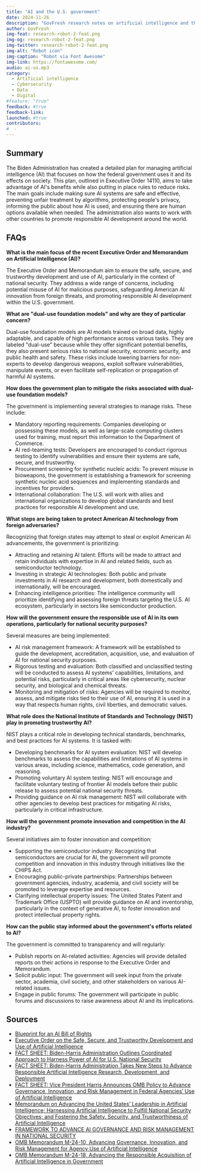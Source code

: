 ```yaml
---
title: "AI and the U.S. government"
date: 2024-11-26
description: "GovFresh research notes on artificial intelligence and the U.S. government."
author: GovFresh
img-feat: research-robot-2-feat.png
img-og: research-robot-2-feat.png
img-twitter: research-robot-2-feat.png
img-alt: "Robot icon"
img-caption: "Robot via Font Awesome"
img-link: https://fontawesome.com/
audio: ai-us.mp3
category:
  - Artificial intelligence
  - Cybersecurity
  - Data
  - Digital
#feature: "true"
feedback: #true
feedback-link: 
launched: #true
contributors:
#  - 
---
```


## Summary

The Biden Administration has created a detailed plan for managing artificial intelligence (AI) that focuses on how the federal government uses it and its effects on society. This plan, outlined in Executive Order 14110, aims to take advantage of AI's benefits while also putting in place rules to reduce risks. The main goals include making sure AI systems are safe and effective, preventing unfair treatment by algorithms, protecting people's privacy, informing the public about how AI is used, and ensuring there are human options available when needed. The administration also wants to work with other countries to promote responsible AI development around the world.

## FAQs


**What is the main focus of the recent Executive Order and Memorandum on Artificial Intelligence (AI)?**

The Executive Order and Memorandum aim to ensure the safe, secure, and trustworthy development and use of AI, particularly in the context of national security. They address a wide range of concerns, including potential misuse of AI for malicious purposes, safeguarding American AI innovation from foreign threats, and promoting responsible AI development within the U.S. government.

**What are "dual-use foundation models" and why are they of particular concern?**

Dual-use foundation models are AI models trained on broad data, highly adaptable, and capable of high performance across various tasks. They are labeled "dual-use" because while they offer significant potential benefits, they also present serious risks to national security, economic security, and public health and safety. These risks include lowering barriers for non-experts to develop dangerous weapons, exploit software vulnerabilities, manipulate events, or even facilitate self-replication or propagation of harmful AI systems.

**How does the government plan to mitigate the risks associated with dual-use foundation models?**

The government is implementing several strategies to manage risks. These include:



* Mandatory reporting requirements: Companies developing or possessing these models, as well as large-scale computing clusters used for training, must report this information to the Department of Commerce.
* AI red-teaming tests: Developers are encouraged to conduct rigorous testing to identify vulnerabilities and ensure their systems are safe, secure, and trustworthy.
* Procurement screening for synthetic nucleic acids: To prevent misuse in bioweapons, the government is establishing a framework for screening synthetic nucleic acid sequences and implementing standards and incentives for providers.
* International collaboration: The U.S. will work with allies and international organizations to develop global standards and best practices for responsible AI development and use.

**What steps are being taken to protect American AI technology from foreign adversaries?**

Recognizing that foreign states may attempt to steal or exploit American AI advancements, the government is prioritizing:



* Attracting and retaining AI talent: Efforts will be made to attract and retain individuals with expertise in AI and related fields, such as semiconductor technology.
* Investing in strategic AI technologies: Both public and private investments in AI research and development, both domestically and internationally, will be encouraged.
* Enhancing intelligence priorities: The intelligence community will prioritize identifying and assessing foreign threats targeting the U.S. AI ecosystem, particularly in sectors like semiconductor production.

**How will the government ensure the responsible use of AI in its own operations, particularly for national security purposes?**

Several measures are being implemented:



* AI risk management framework: A framework will be established to guide the development, accreditation, acquisition, use, and evaluation of AI for national security purposes.
* Rigorous testing and evaluation: Both classified and unclassified testing will be conducted to assess AI systems' capabilities, limitations, and potential risks, particularly in critical areas like cybersecurity, nuclear security, and biological and chemical threats.
* Monitoring and mitigation of risks: Agencies will be required to monitor, assess, and mitigate risks tied to their use of AI, ensuring it is used in a way that respects human rights, civil liberties, and democratic values.

**What role does the National Institute of Standards and Technology (NIST) play in promoting trustworthy AI?**

NIST plays a critical role in developing technical standards, benchmarks, and best practices for AI systems. It is tasked with:



* Developing benchmarks for AI system evaluation: NIST will develop benchmarks to assess the capabilities and limitations of AI systems in various areas, including science, mathematics, code generation, and reasoning.
* Promoting voluntary AI system testing: NIST will encourage and facilitate voluntary testing of frontier AI models before their public release to assess potential national security threats.
* Providing guidance on AI risk management: NIST will collaborate with other agencies to develop best practices for mitigating AI risks, particularly in critical infrastructure.

**How will the government promote innovation and competition in the AI industry?**

Several initiatives aim to foster innovation and competition:



* Supporting the semiconductor industry: Recognizing that semiconductors are crucial for AI, the government will promote competition and innovation in this industry through initiatives like the CHIPS Act.
* Encouraging public-private partnerships: Partnerships between government agencies, industry, academia, and civil society will be promoted to leverage expertise and resources.
* Clarifying intellectual property issues: The United States Patent and Trademark Office (USPTO) will provide guidance on AI and inventorship, particularly in the context of generative AI, to foster innovation and protect intellectual property rights.

**How can the public stay informed about the government's efforts related to AI?**

The government is committed to transparency and will regularly:



* Publish reports on AI-related activities: Agencies will provide detailed reports on their actions in response to the Executive Order and Memorandum.
* Solicit public input: The government will seek input from the private sector, academia, civil society, and other stakeholders on various AI-related issues.
* Engage in public forums: The government will participate in public forums and discussions to raise awareness about AI and its implications.

## Sources

*   [Blueprint for an AI Bill of Rights](https://www.whitehouse.gov/ostp/ai-bill-of-rights/)
*   [Executive Order on the Safe, Secure, and Trustworthy Development and Use of Artificial Intelligence](https://www.whitehouse.gov/briefing-room/presidential-actions/2024/10/30/executive-order-on-the-safe-secure-and-trustworthy-development-and-use-of-artificial-intelligence/)
*   [FACT SHEET: Biden-Harris Administration Outlines Coordinated Approach to Harness Power of AI for U.S. National Security](https://www.whitehouse.gov/briefing-room/statements-releases/2024/10/24/fact-sheet-biden-harris-administration-outlines-coordinated-approach-to-harness-power-of-ai-for-u-s-national-security/)
*   [FACT SHEET: Biden-Harris Administration Takes New Steps to Advance Responsible Artificial Intelligence Research, Development, and Deployment](https://www.whitehouse.gov/briefing-room/statements-releases/2024/10/30/fact-sheet-biden-harris-administration-takes-new-steps-to-advance-responsible-artificial-intelligence-research-development-and-deployment/)
*   [FACT SHEET: Vice President Harris Announces OMB Policy to Advance Governance, Innovation, and Risk Management in Federal Agencies’ Use of Artificial Intelligence](https://www.whitehouse.gov/briefing-room/statements-releases/2024/03/28/fact-sheet-vice-president-harris-announces-omb-policy-to-advance-governance-innovation-and-risk-management-in-federal-agencies-use-of-artificial-intelligence/)
*   [Memorandum on Advancing the United States’ Leadership in Artificial Intelligence; Harnessing Artificial Intelligence to Fulfill National Security Objectives; and Fostering the Safety, Security, and Trustworthiness of Artificial Intelligence](https://www.whitehouse.gov/briefing-room/presidential-actions/2024/10/24/memorandum-on-advancing-the-united-states-leadership-in-artificial-intelligence-harnessing-artificial-intelligence-to-fulfill-national-security-objectives-and-fostering-the-safety-security/)
*   [FRAMEWORK TO ADVANCE AI GOVERNANCE AND RISK MANAGEMENT IN NATIONAL SECURITY](https://ai.gov/wp-content/uploads/2024/10/NSM-Framework-to-Advance-AI-Governance-and-Risk-Management-in-National-Security.pdf)
*   [OMB Memorandum M-24-10, Advancing Governance, Innovation, and Risk Management for Agency Use of Artificial Intelligence](https://www.whitehouse.gov/wp-content/uploads/2024/03/M-24-10-Advancing-Governance-Innovation-and-Risk-Management-for-Agency-Use-of-Artificial-Intelligence.pdf)
*   [OMB Memorandum M-24-18, Advancing the Responsible Acquisition of Artificial Intelligence in Government](https://www.whitehouse.gov/wp-content/uploads/2024/10/M-24-18-AI-Acquisition-Memorandum.pdf)

